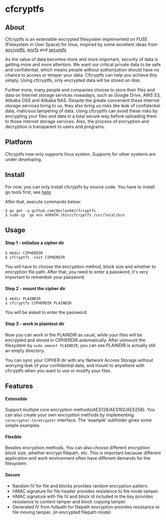 # cfcryptfs



## About

Cfcryptfs is an extensible encrypted filesystem implemented on FUSE (Filesystem in User Space) for linux, 
inspired by some excellent ideas from [gocryptfs](https://github.com/rfjakob/gocryptfs), [encfs](https://github.com/vgough/encfs) and [securefs](https://github.com/netheril96/securefs)

As the value of data becomes more and more important, security of data is getting more and more attention. We want our critical private data to be safe and confidential, which means people without authorization should have no chance to access or temper your data. Cfcryptfs can help you achieve this simply. Using cfcryptfs, only encrypted data will be stored on disk.

Further more, many people and companies choose to store their files and data on Internet storage services nowadays, such as Google Drive, AWS S3, Alibaba OSS and Alibaba NAS. Despite the greate convenient these Internet storage services bring to us, they also bring us risks like leak of confidential data, malicious tampering of data. Using cfcryptfs can avoid these risks by encrypting your files and data in a total secure way before uploading them to those internet storage services. Also, the process of encryption and decryption is transparent to users and programs. 

## Platform

Cfcryptfs now only supports linux system. Supports for other systems are under developing.

## Install

For now, you can only install cfcryptfs by source code. You have to install go tools first, see [here](https://golang.org/doc/install#install)

After that, execute commands below:
```
$ go get -u github.com/Declan94/cfcryptfs
$ sudo cp `go env GOPATH`/bin/cfcryptfs /usr/local/bin
```

## Usage

#### Step 1 - initialize a cipher dir
```
$ mkdir CIPHERDIR
$ cfcryptfs -init CIPHERDIR
```
You will have to choose the encryption method, block size and whether to encryption file path.
After that, you need to enter a password, it's very important to remember your password.

#### Step 2 - mount the cipher dir
```
$ mkdir PLAINDIR
$ cfcryptfs CIPHERDIR PLAINDIR
```
You will be asked to enter the password.

#### Step 3 - work in plaintext dir
Now you can work in the PLAINDIR as usual, while your files will be encrypted and stored in CIPHERDIR automatically.
After unmount the filesystem by ```sudo umount PLAINDIR```, you can see PLAINDIR is actually still an empty directory.

You can sync your CIPHER dir with any Network Access Storage without worrying leak of your confidential data, and mount to anywhere with cfcryptfs when you want to use or modify your files.

## Features

#### Extensible
Support multiple core encryption methods(AES128/AES192/AES256).  You can also create your own encryption methods by implementing ```corecrypter.CoreCrypter``` interface. The 'example' subfolder gives some simple examples.

#### Flexible
Besides encryption methods, You can also choose different encryption block size, whether encrypt filepath, etc. This is important because different application and work environment often have different demands for the filesystem.

#### Secure
* Random IV for file and blocks provides random encryption pattern.
* HMAC signature for file header provides resistence to file mode tamper. 
* HMAC signature with file IV and block id included in the key provides resistance to content tamper and block copying tamper.
* Generated IV from fullpath for filepath encryption provides resistance to file moving tamper. (in encrypted filepath mode)



